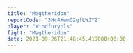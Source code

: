```yaml
---
title: "Magtheridon"
reportCode: "3Hc4XwmG2gfLWJYZ"
player: "Windfurypls"
fight: "Magtheridon"
date: 2021-09-26T21:48:45.419000+00:00
---
```

